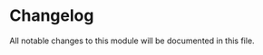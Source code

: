 # Changelog

All notable changes to this module will be documented in this file.

<!--
## [Unreleased] - YYYY-MM-DD

### Summary


### What's Changed
-

### Breaking Changes
- _None_
-->

<!-- markdownlint-disable MD024 -->
